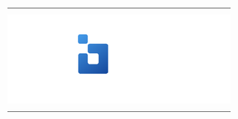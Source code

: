 <hr>
<p align="center">
  <img src="https://github.com/Bitty-cf/.github/blob/main/github-banner.png?raw=true"/>
</p>
<hr>
